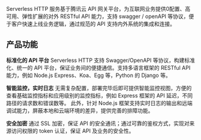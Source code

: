 Serverless HTTP 服务基于腾讯云 API 网关平台，为互联网业务提供0配置、高可用、弹性扩展的对外 RESTful API 能力，支持 swagger / openAPI 等协议，便于客户快速上线业务逻辑，通过规范的 API 支持内外系统的集成和连接。

## 产品功能
**标准化的 API 平台**
Serverless HTTP 支持 Swagger/OpenAPI 等协议，构建标准化、统一的 API 平台，保证业务间的便捷通信。支持多语言框架的 RESTful API 能力，例如 Node.js Express、Koa、Egg 等，Python 的 Django 等。

**智能监控，实时日志**
无需复杂配置，部署完毕后即可提供智能监控视图，方便的查看基础监控指标和应用级别的监控指标，例如 Express 框架的 API 延迟，不同路径的请求数和错误数等。
此外，针对 Node.js 框架支持实时日志的输出和远端调试能力，屏蔽本地和云端环境的差异，提供完善的排障功能。

**安全加密**
通过 SSL 加密，保证 API 的安全通讯；通过可靠的鉴权方式，实现对来源访问权限的 token 认证，保证 API 及业务的安全性。


